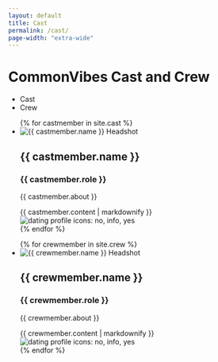 ```yaml
---
layout: default
title: Cast
permalink: /cast/
page-width: "extra-wide"
---
```


<h1><span class="pink">Common</span><span class="blue">Vibes</span> Cast and Crew</h1>

<div class="cast-bar">
    <ul class="center-bar">
        <li class="nav-btn active-selection" id="cast-btn" onclick="switchTab('cast-btn','cast-tab')">
            Cast
        </li>
        <li class="nav-btn inactive-selection" id="crew-btn" onclick="switchTab('crew-btn','crew-tab')">
            Crew
        </li>
    </ul>
</div>


<div id="cast-tab" class="active-tab">
    <ul class="cast">
    {% for castmember in site.cast %}
        <li class="cast-block {{ castmember.border }}">
            <img src="{{ castmember.headshot }}" alt="{{ castmember.name }} Headshot" class="cast-profile {{ castmember.hsposition }}"/>
            <div class="cast-info">
                <h2 class="pt-0 cast-name">{{ castmember.name }}</h2>
                <h3 class="pt-0 cast-role {{ castmember.text }}">{{ castmember.role }}</h3>
                <p class="pt-0">{{ castmember.about }}</p>
                {{ castmember.content | markdownify }}
            </div>
                <img src="../assets/images/profile-icons.jpg" alt="dating profile icons: no, info, yes" class="dating-icons"/>
        </li>
    {% endfor %}
    </ul>
</div>

<div id="crew-tab" class="inactive-tab">
    <ul class="cast">
    {% for crewmember in site.crew %}
        <li class="cast-block {{ crewmember.border }}">
            <img src="{{ crewmember.headshot }}" alt="{{ crewmember.name }} Headshot" class="cast-profile {{ crewmember.hsposition }}"/>
            <div class="cast-info">
                <h2 class="pt-0 cast-name">{{ crewmember.name }}</h2>
                <h3 class="pt-0 cast-role {{ crewmember.text }}">{{ crewmember.role }}</h3>
                <p class="pt-0">{{ crewmember.about }}</p>
                {{ crewmember.content | markdownify }}
            </div>
                <img src="../assets/images/profile-icons.jpg" alt="dating profile icons: no, info, yes" class="dating-icons"/>
        </li>
    {% endfor %}
    </ul>
</div>

<!-- Cast members are listed in the order of the files in the cast folder (alphabetically) -->